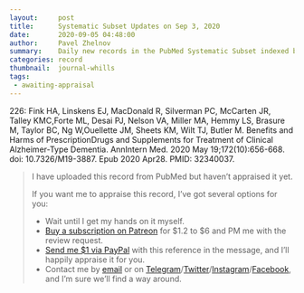 ```yaml
---
layout:     post
title:      Systematic Subset Updates on Sep 3, 2020
date:       2020-09-05 04:48:00
author:     Pavel Zhelnov
summary:    Daily new records in the PubMed Systematic Subset indexed by Sep 3, 2020.
categories: record
thumbnail:  journal-whills
tags:
 - awaiting-appraisal
---
```


226: Fink HA, Linskens EJ, MacDonald R, Silverman PC, McCarten JR, Talley KMC,Forte ML, Desai PJ, Nelson VA, Miller MA, Hemmy LS, Brasure M, Taylor BC, Ng W,Ouellette JM, Sheets KM, Wilt TJ, Butler M. Benefits and Harms of PrescriptionDrugs and Supplements for Treatment of Clinical Alzheimer-Type Dementia. AnnIntern Med. 2020 May 19;172(10):656-668. doi: 10.7326/M19-3887. Epub 2020 Apr28. PMID: 32340037.

> I have uploaded this record from PubMed but haven’t appraised it yet.
>
> If you want me to appraise this record, I’ve got several options for you:
> * Wait until I get my hands on it myself.
> * [Buy a subscription on Patreon](https://patreon.com/zheln) for $1.2 to $6 and PM me with the review request.
> * [Send me $1 via PayPal](https://paypal.me/pjelnov) with this reference in the message, and I’ll happily appraise it for you.
> * Contact me by [email](mailto:pavel@zheln.com) or on [Telegram](https://t.me/drzhelnov)/[Twitter](https://twitter.com/drzhelnov)/[Instagram](https://instagram.com/igzheln)/[Facebook](https://facebook.com/drzhelnov), and I’m sure we’ll find a way around.
